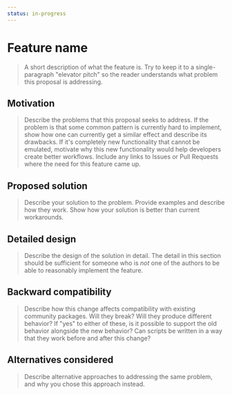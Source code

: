 ```yaml
---
status: in-progress
---
```


# Feature name

> A short description of what the feature is. Try to keep it to a single-paragraph "elevator pitch" so the reader understands what problem this proposal is addressing.

## Motivation

> Describe the problems that this proposal seeks to address. If the problem is that some common pattern is currently hard to implement, show how one can currently get a similar effect and describe its drawbacks. If it's completely new functionality that cannot be emulated, motivate why this new functionality would help developers create better workflows. Include any links to Issues or Pull Requests where the need for this feature came up.

## Proposed solution

> Describe your solution to the problem. Provide examples and describe how they work. Show how your solution is better than current workarounds.

## Detailed design

> Describe the design of the solution in detail. The detail in this section should be sufficient for someone who is *not* one of the authors to be able to reasonably implement the feature.

## Backward compatibility

> Describe how this change affects compatibility with existing community packages. Will they break? Will they produce different behavior? If "yes" to either of these, is it possible to support the old behavior alongside the new behavior? Can scripts be written in a way that they work before and after this change?

## Alternatives considered

> Describe alternative approaches to addressing the same problem, and why you chose this approach instead.
